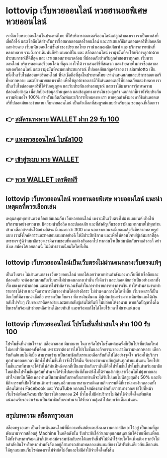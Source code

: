 # lottovip เว็บหวยออนไลน์ หวยฮานอยพิเศษ หวยออนไลน์ 
เราคือเว็บหวยออนไลน์ในประเทศไทย ที่ให้บริการลอตเตอรีออนไลน์แก่ลูกค้าของเรา เราเป็นแหล่งที่เชื่อถือได้ และเชื่อถือได้สำหรับการซื้อสลากลอตเตอรี่ออนไลน์ และเราเสนอวิธีเล่นลอตเตอรีที่ปลอดภัยและง่ายดาย เว็บพนันออนไลน์ชั้นนำของประเทศไทย เรานำเสนอผลิตภัณฑ์ และ บริการการพนันที่หลากหลาย รวมถึงการเดิมพันกีฬา เกมคาสิโน และ สล็อตออนไลน์ เรามุ่งมั่นที่จะให้บริการลูกค้าด้วยประสบการณ์ที่ดีที่สุด และ เราเสนอสภาพแวดล้อม ที่ปลอดภัยสำหรับลูกค้าของเราทุกคน เว็บหวยออนไลน์ บริการลอตเตอรีออนไลน์ ที่คุณวางใจได้ เราเสนอวิธีที่สะดวก และง่ายดายในการซื้อสลากลอตเตอรีออนไลน์ และเรามุ่งมั่นที่จะมอบประสบการณ์ ที่ปลอดภัยแก่ลูกค้าของเรา siamlotto เป็นหนึ่งในเว็บไซต์ลอตเตอรีออนไลน์ ที่น่าเชื่อถือที่สุดในประเทศไทย เรานำเสนอเกมและบริการลอตเตอรีที่หลากหลาย และเป้าหมายของเราคือ เพื่อให้ลูกค้าของเรามีวิธีเล่นลอตเตอรีที่ปลอดภัยและง่ายดาย เราเป็นเว็บไซต์ลอตเตอรีที่ได้รับอนุญาต และรับประกันอย่างสมบูรณ์ และเราใช้มาตรการรักษาความปลอดภัยล่าสุด เพื่อปกป้องข้อมูลส่วนบุคคล และข้อมูลทางการเงินของลูกค้า นอกจากนี้เรายังรับประกันความพึงพอใจ 100% สำหรับผลิตภัณฑ์และบริการทั้งหมดของเรา หากคุณกำลังมองหาวิธีเล่นลอตเตอรีที่ปลอดภัยและง่ายดาย เว็บหวยออนไลน์ เป็นตัวเลือกที่สมบูรณ์แบบสำหรับคุณ ขอบคุณที่เลือกเรา

## 👉 [สมัครแทงหวย WALLET ฝาก 29 รับ 100](https://bit.ly/2qZz1M3)
## 👉 [แทงหวยออนไลน์ โบนัส100](https://bit.ly/2qZz1M3)
## 👉 [เข้าสู่ระบบ หวย WALLET](https://bit.ly/2qZz1M3)
## 👉 [หวย WALLET เครดิตฟรี](https://bit.ly/2qZz1M3)

## lottovip เว็บหวยออนไลน์ หวยฮานอยพิเศษ หวยออนไลน์ แนะนำเหตุผลที่ควรเลือกเล่น
เหตุผลทุกทุกท่านควรเลือกเล่นเกมกับ เว็บหวยออนไลน์ เพราะเป็นเว็บตรงไม่ผ่านเอเย่นต์ เปิดให้บริการมาอย่างยาวนาน มีความน่าเชื่อถือ และปลอดภัย และที่สำคัญเว็บของเรามีเกมมากมายให้ทุกท่านเข้ามาเลือกสรรกันได้อย่างอิสระ มีเกมมากว่า 300 เกม นอกจากเกมจะมีเยอะแล้วยังมีหลากหลายรูปแบบ เราตั้งใจคัดสรรและทดสอบเกมมาอย่างดี ให้มีประสิทธิภาพ และเพื่อให้ตอบโจทย์ผู้เล่นมากที่สุด เพราะเรารู้ดีว่าสมาชิกของเรามีความชอบที่แตกต่างกันออกไป หากสนใจเป็นสมาชิกกับเราแล้วละก็ อย่าลังเล สมัครได้เลยตอนนี้ ไม่มีค่าธรรมเนียมใดใดทั้งสิ้น

## lottovip เว็บหวยออนไลน์เป็นเว็บตรงไม่ผ่านคนกลางเว็บตรงแท้ๆ
เป็นเว็บตรง ไม่ผ่านคนกลาง  เว็บหวยออนไลน์  บอกได้เลยว่าหากท่านกำลังมองหาเว็บที่น่าเชื่อถือและปลอดภัย จะต้องเล่นเกมกับเว็บตรงไม่ผ่านคนกลางเท่านั้น ทั้งดีกว่า และปลอดภัยกว่าเป็นอย่างมากทั้งเรื่องของการฝากถอน และการไม่จำกัดจำนวนขั้นต่ำในการทำรายการทางการเงิน ทำให้ท่านสามารถทำรายการได้ง่าย และจัดการการเงินของท่านได้อย่างอิสระ ไม่ผ่านคนกลางใดใดทั้งสิ้น เว็บของเราก็เป็นอีกเว็บที่มีความน่าเชื่อถือ เพราะเป็นเว็บตรง ที่การเงินมั่นคน มีผู้เล่นเข้ามาร่วมวางเดิมพันและได้เงินกลับไปจริงๆ เว็บของเราติดต่อง่ายและตอบกลับผู้เล่นได้ทันที ไม่ปล่อยให้รอนาน หากเกิดปัญหาใดใดขึ้นเราก็พร้อมเข้าช่วยเหลือท่านได้เลยทันที และพร้อมแก้ไขได้โดยใช้เวลาไม่นานแน่นอน

## lottovip เว็บหวยออนไลน์ โปรโมชั่นที่น่าสนใจ ฝาก 100 รับ 100
โปรโมชั่นที่น่าสนใจจาก สล็อตวอเลท มีมากมาย ในการจัดโปรโมชั่นแต่ละครั้งก็เป็นโปรที่แปลกใหม่ ไม่เคยซ้ำกันตลอดทั้งเดือน เพราะเราต้องการให้โปรโมชั่นและกิจกรรมของเรามีความหลากหลาย เลือกรับกันด้แบบไม่มีเบื่อ สามารถเข้ามาเป็นสมาชิกกับเราและเลือกรับกันไปได้อย่างจุดใจ พร้อมให้บริการทุกท่านตลอดเวลา อีกทั้งโปรโมชั่นที่เราจัดไว้ให้นั้น รับรองว่าเหมาะกับผู้เล่นทุกท่านแน่นอน โดยโปรโมชั่นแรกที่ทานจะได้รับไฟล์ทันทีหลังจากที่เป็นสมาชิกกับเรานั้นก็คือโปรโมชั่นโปรโมชั่นสำหรับสมาชิกใหม่เป็นโปรโมชั่นสุดคุ้มที่ท่านจะได้รับไปเลยทันทีตั้งแต่ยังไม่ได้ร่วมฝากกับเราเงื่อนไขไม่ยุ่งยากและเข้าใจง่ายนั่นก็คือเพลงท่านเป็นสมาชิกกับเราครั้งแรกท่านก็จะได้รับไปเลยโบนัสสูงสุดถึง 50% และยังมีกิจกรรมที่เปิดให้ท่านเข้ามาร่วมสนุกอีกมากมายสามารถติดตามกิจกรรมดีดีที่เรานำมาฝากตลอดทั้งเดือนได้ทาง Facebook และ YouTube หากสนใจสมัครสมาชิกกับเราสามารถกดเข้าไปที่หน้าเว็บไซต์เพื่อสมัครสมาชิกกับเราได้เลยตลอด 24 ชั่วโมงไม่มีค่าบริการไม่มีค่าใช้จ่ายใดใดเพิ่มเติมแน่นอนรับรองว่าเข้ามาเป็นสมาชิกกับเราท่านจะได้รับความคุ้มค่าไปแบบจัดเต็มแน่นอน

## สรุปบทความ สล็อตทรูวอเลท
สล็อตทรูวอเลท เป็นเว็บพนันออนไลน์ที่มีความทันสมัยและยังคงความคลาสสิคเอาไว้อยู่ เป็นเกมที่ถูกพัฒนามาจากสล็อตตู้ Machine ในอดีตดังนั้น รับประกันได้ว่าเกมทุกเกมสนุกเล่นได้ง่ายเพื่อนเพื่อนได้ทั้งวันหากพร้อมแล้วก็เข้ามาสมัครสมาชิกกับเราได้เลยวันนี้ฟรีไม่มีค่าใช้จ่ายใดใดเพิ่มเติม หากยังไม่กล้าตัดสินใจหรือหากท่านยังลังเลอยู่ก็สามารถเข้ามาทดลองเล่นเกมกับเราได้ฟรีเช่นเดียวกันเลือกเล่นได้ทุกเกมบนเว็บไซต์ของเราไม่จำกัดไม่อั้นและไม่มีค่าใช้จ่ายใดใดทั้งสิ้น
 
